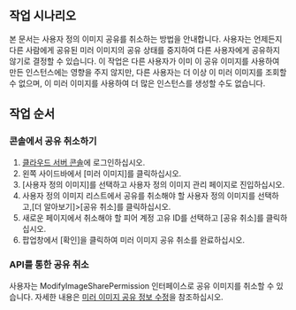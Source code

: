 ## 작업 시나리오
본 문서는 사용자 정의 이미지 공유를 취소하는 방법을 안내합니다. 사용자는 언제든지 다른 사람에게 공유된 미러 이미지의 공유 상태를 중지하여 다른 사용자에게 공유하지 않기로 결정할 수 있습니다. 이 작업은 다른 사용자가 이미 이 공유 이미지를 사용하여 만든 인스턴스에는 영향을 주지 않지만, 다른 사용자는 더 이상 이 미러 이미지를 조회할 수 없으며, 이 미러 이미지를 사용하여 더 많은 인스턴스를 생성할 수도 없습니다.

## 작업 순서
### 콘솔에서 공유 취소하기
 1. [클라우드 서버 콘솔](https://console.cloud.tencent.com/cvm/)에 로그인하십시오.
 2. 왼쪽 사이드바에서 [미러 이미지]를 클릭하십시오.
 3. [사용자 정의 이미지]를 선택하고 사용자 정의 이미지 관리 페이지로 진입하십시오.
 4. 사용자 정의 이미지 리스트에서 공유를 취소해야 할 사용자 정의 이미지를 선택하고,[더 알아보기]>[공유 취소]를 클릭하십시오.
 5. 새로운 페이지에서 취소해야 할 피어 계정 고유 ID를 선택하고 [공유 취소]를 클릭하십시오.
 6. 팝업창에서 [확인]을 클릭하여 미러 이미지 공유 취소를 완료하십시오.

### API를 통한 공유 취소
사용자는 ModifyImageSharePermission 인터페이스로 공유 이미지를 취소할 수 있습니다. 자세한 내용은 [미러 이미지 공유 정보 수정](https://cloud.tencent.com/document/product/213/15710)을 참조하십시오.
